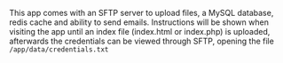 This app comes with an SFTP server to upload files, a MySQL database, redis cache and ability to send emails.
Instructions will be shown when visiting the app until an index file (index.html or index.php) is uploaded, afterwards the credentials can be viewed through SFTP, opening the file `/app/data/credentials.txt`